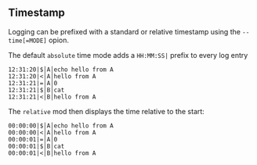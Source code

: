 ## Timestamp

Logging can be prefixed with a standard or relative timestamp using the `--time[=MODE]` opion.

The default `absolute` time mode adds a `HH:MM:SS|` prefix to every log entry

```
12:31:20|$│A│echo hello from A
12:31:20|<│A│hello from A
12:31:21|=│A│0
12:31:21|$│B│cat
12:31:21|<│B│hello from A
```

The `relative` mod then displays the time relative to the start:

```
00:00:00|$│A│echo hello from A
00:00:00|<│A│hello from A
00:00:01|=│A│0
00:00:01|$│B│cat
00:00:01|<│B│hello from A
```

